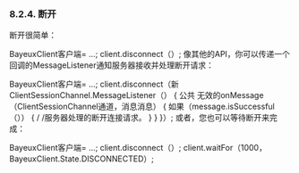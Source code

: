 ### 8.2.4. 断开
断开很简单：

BayeuxClient客户端= ...;
client.disconnect（）;
像其他的API，你可以传递一个回调的MessageListener通知服务器接收并处理断开请求：

BayeuxClient客户端= ...;
client.disconnect（新 ClientSessionChannel.MessageListener（）
{
    公共 无效的onMessage（ClientSessionChannel通道，消息消息）
    {
        如果（message.isSuccessful（））
        {
            / /服务器处理的断开连接请求。
        }
    }
}）;
或者，您也可以等待断开来完成：

BayeuxClient客户端= ...;
client.disconnect（）;
client.waitFor（1000，BayeuxClient.State.DISCONNECTED）;
